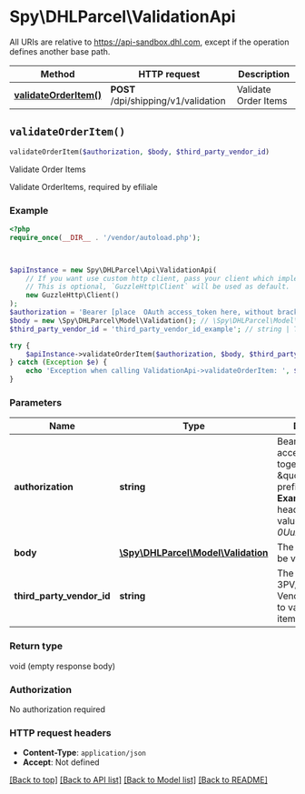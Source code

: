 # Spy\DHLParcel\ValidationApi

All URIs are relative to https://api-sandbox.dhl.com, except if the operation defines another base path.

| Method | HTTP request | Description |
| ------------- | ------------- | ------------- |
| [**validateOrderItem()**](ValidationApi.md#validateOrderItem) | **POST** /dpi/shipping/v1/validation | Validate Order Items |


## `validateOrderItem()`

```php
validateOrderItem($authorization, $body, $third_party_vendor_id)
```

Validate Order Items

Validate OrderItems, required by efiliale

### Example

```php
<?php
require_once(__DIR__ . '/vendor/autoload.php');



$apiInstance = new Spy\DHLParcel\Api\ValidationApi(
    // If you want use custom http client, pass your client which implements `GuzzleHttp\ClientInterface`.
    // This is optional, `GuzzleHttp\Client` will be used as default.
    new GuzzleHttp\Client()
);
$authorization = 'Bearer [place  OAuth access_token here, without brackets]'; // string | Bearer Auth access_token together with the \"Bearer\" prefix is required. **Example** of the header value:\"*Bearer 0UuA.....*\"
$body = new \Spy\DHLParcel\Model\Validation(); // \Spy\DHLParcel\Model\Validation | The items that shall be validated.
$third_party_vendor_id = 'third_party_vendor_id_example'; // string | The ID of the 3PV/Third Party Vendor who wants to validate this item.

try {
    $apiInstance->validateOrderItem($authorization, $body, $third_party_vendor_id);
} catch (Exception $e) {
    echo 'Exception when calling ValidationApi->validateOrderItem: ', $e->getMessage(), PHP_EOL;
}
```

### Parameters

| Name | Type | Description  | Notes |
| ------------- | ------------- | ------------- | ------------- |
| **authorization** | **string**| Bearer Auth access_token together with the \&quot;Bearer\&quot; prefix is required. **Example** of the header value:\&quot;*Bearer 0UuA.....*\&quot; | [default to &#39;Bearer [place  OAuth access_token here, without brackets]&#39;] |
| **body** | [**\Spy\DHLParcel\Model\Validation**](../Model/Validation.md)| The items that shall be validated. | |
| **third_party_vendor_id** | **string**| The ID of the 3PV/Third Party Vendor who wants to validate this item. | [optional] |

### Return type

void (empty response body)

### Authorization

No authorization required

### HTTP request headers

- **Content-Type**: `application/json`
- **Accept**: Not defined

[[Back to top]](#) [[Back to API list]](../../README.md#endpoints)
[[Back to Model list]](../../README.md#models)
[[Back to README]](../../README.md)
